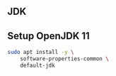
## JDK

## Setup OpenJDK 11

```sh
sudo apt install -y \
    software-properties-common \ 
    default-jdk
```

